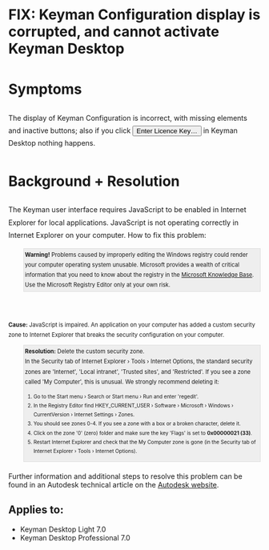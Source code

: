 # FIX: Keyman Configuration display is corrupted, and cannot activate Keyman Desktop 

<div style='line-height:1.8'>
<h1>Symptoms</h1>
<p>The display of Keyman Configuration is incorrect, with missing elements and inactive buttons; also if you click <button type='button'>Enter Licence Key…</button> in Keyman Desktop nothing happens.</p> 

<h1>Background + Resolution</h1>
<p>The Keyman user interface requires JavaScript to be enabled in Internet Explorer for local applications. JavaScript is not operating correctly in Internet Explorer on your computer. How to fix this problem:</p>

<div style='background:#eee; border:1px solid #ddd;margin:10px 0px 20px 30px; padding:2px;'>
<dt style='font-size:.8em'><b>Warning!</b> Problems caused by improperly editing the Windows registry could render your computer operating system unusable. Microsoft provides a wealth of critical information that you need to know about the registry in the <a href='http://support.microsoft.com/support'>Microsoft Knowledge Base</a>.</dt>

<dt style='font-size:.8em'>Use the Microsoft Registry Editor only at your own risk.</dt>
</div>

<br />

<dl style='font-size:.8em'>
   <dt><b>Cause:</b> JavaScript is impaired. An application on your computer has added a custom security zone to Internet Explorer that breaks the security configuration on your computer.</dt>
   <dd style='background:#eee; border:1px solid #ddd;margin:10px 0px 20px 30px; padding:2px;'><b>Resolution:</b> Delete the custom security zone.<br/>In the Security tab of Internet Explorer › Tools › Internet Options, the standard security zones are 'Internet', 'Local intranet', 'Trusted sites', and 'Restricted'. If you see a zone called 'My Computer', this is unusual. We strongly recommend deleting it:
     <ol style='font-size:.9em;' >
         <li>Go to the Start menu › Search or Start menu › Run and enter 'regedit'.</li>
         <li>In the Registry Editor find HKEY_CURRENT_USER › Software › Microsoft › Windows › CurrentVersion › Internet Settings › Zones.</li>
         <li>You should see zones 0-4. If you see a zone with a box or a broken character, delete it.</li>
         <li>Click on the zone '0' (zero) folder and make sure the key 'Flags' is set to <b>0x00000021 (33)</b>.</li>
         <li>Restart Internet Explorer and check that the My Computer zone is gone (in the Security tab of Internet Explorer › Tools › Internet Options).</li>
     </ol>
   </dd>
</dl>
</div>

<p>Further information and additional steps to resolve this problem can be found in an Autodesk technical article on the <a href='http://usa.autodesk.com/adsk/servlet/ps/dl/item?siteID=123112&id=6404339&linkID=9240617'>Autodesk website</a>.</p>

## Applies to:
 * Keyman Desktop Light 7.0
 * Keyman Desktop Professional 7.0
